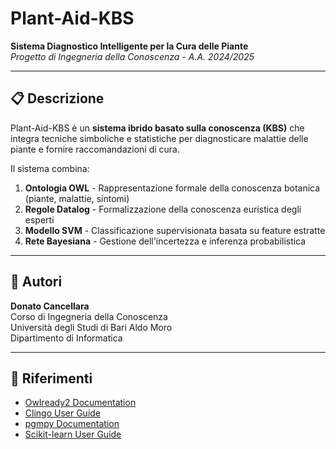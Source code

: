 # Plant-Aid-KBS

**Sistema Diagnostico Intelligente per la Cura delle Piante**  
*Progetto di Ingegneria della Conoscenza - A.A. 2024/2025*

---

## 📋 Descrizione

Plant-Aid-KBS è un **sistema ibrido basato sulla conoscenza (KBS)** che integra tecniche simboliche e statistiche per diagnosticare malattie delle piante e fornire raccomandazioni di cura.

Il sistema combina:

1. **Ontologia OWL** - Rappresentazione formale della conoscenza botanica (piante, malattie, sintomi)
2. **Regole Datalog** - Formalizzazione della conoscenza euristica degli esperti
3. **Modello SVM** - Classificazione supervisionata basata su feature estratte
4. **Rete Bayesiana** - Gestione dell'incertezza e inferenza probabilistica

---

## 👥 Autori

**Donato Cancellara**  
Corso di Ingegneria della Conoscenza  
Università degli Studi di Bari Aldo Moro  
Dipartimento di Informatica

---

## 🔗 Riferimenti

- [Owlready2 Documentation](https://owlready2.readthedocs.io/)
- [Clingo User Guide](https://www.google.com/search?q=https://potassco.org/clingo/user-guide/)
- [pgmpy Documentation](https://pgmpy.org/)
- [Scikit-learn User Guide](https://scikit-learn.org/stable/user_guide.html)
